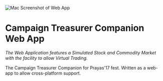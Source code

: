 ![Mac Screenshot of Web App](https://swghosh.github.io/images/ctcpromo.png)
# Campaign Treasurer Companion Web App
_The Web Application features a Simulated Stock and Commodity Market with the facility to allow Virtual Trading._

The Campaign Treasurer Companion for Prayas'17 fest. Written as a web-app to allow cross-platform support.
